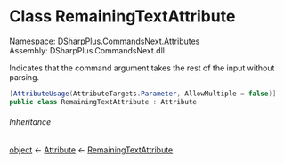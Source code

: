 # Class RemainingTextAttribute

Namespace: [DSharpPlus.CommandsNext.Attributes](DSharpPlus.CommandsNext.Attributes.md)  
Assembly: DSharpPlus.CommandsNext.dll

Indicates that the command argument takes the rest of the input without parsing.

```csharp
[AttributeUsage(AttributeTargets.Parameter, AllowMultiple = false)]
public class RemainingTextAttribute : Attribute
```

###### Inheritance

[object](https://learn.microsoft.com/dotnet/api/system.object) ← 
[Attribute](https://learn.microsoft.com/dotnet/api/system.attribute) ← 
[RemainingTextAttribute](DSharpPlus.CommandsNext.Attributes.RemainingTextAttribute.md)


